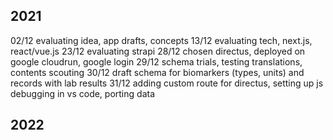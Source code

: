 
## 2021

02/12 evaluating idea, app drafts, concepts
13/12 evaluating tech, next.js, react/vue.js
23/12 evaluating strapi 
28/12 chosen directus, deployed on google cloudrun, google login
29/12 schema trials, testing translations, contents scouting
30/12 draft schema for biomarkers (types, units) and records with lab results
31/12 adding custom route for directus, setting up js debugging in vs code, porting data
## 2022


